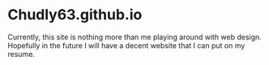 # Chudly63.github.io
Currently, this site is nothing more than me playing around with web design.
Hopefully in the future I will have a decent website that I can put on my resume.